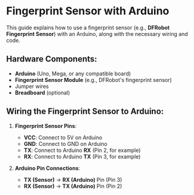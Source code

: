 # Fingerprint Sensor with Arduino

This guide explains how to use a fingerprint sensor (e.g., **DFRobot Fingerprint Sensor**) with an Arduino, along with the necessary wiring and code.

## Hardware Components:
- **Arduino** (Uno, Mega, or any compatible board)
- **Fingerprint Sensor Module** (e.g., DFRobot's fingerprint sensor)
- Jumper wires
- **Breadboard** (optional)

## Wiring the Fingerprint Sensor to Arduino:
1. **Fingerprint Sensor Pins**:
   - **VCC**: Connect to 5V on Arduino
   - **GND**: Connect to GND on Arduino
   - **TX**: Connect to Arduino **RX** (Pin 2, for example)
   - **RX**: Connect to Arduino **TX** (Pin 3, for example)

2. **Arduino Pin Connections**:
   - **TX (Sensor)** -> **RX (Arduino)** Pin (Pin 3)
   - **RX (Sensor)** -> **TX (Arduino)** Pin (Pin 2)
